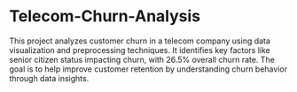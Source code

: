 # Telecom-Churn-Analysis
This project analyzes customer churn in a telecom company using data visualization and preprocessing techniques. It identifies key factors like senior citizen status impacting churn, with 26.5% overall churn rate. The goal is to help improve customer retention by understanding churn behavior through data insights.
